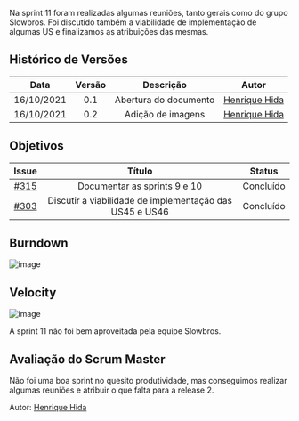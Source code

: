 ﻿---
layout: page_slowbrows
tag: slowbrows
---
Na sprint 11 foram realizadas algumas reuniões, tanto gerais como do grupo Slowbros. Foi discutido também a viabilidade de implementação de algumas US e finalizamos as atribuições das mesmas.

## Histórico de Versões

| Data       | Versão | Descrição                      | Autor             |
| :--------: | :----: | :----------:                   | :---------------: |
| 16/10/2021 |  0.1   | Abertura do documento | [Henrique Hida](https://github.com/HenriqueHida)|
| 16/10/2021 |  0.2   | Adição de imagens | [Henrique Hida](https://github.com/HenriqueHida)|


## Objetivos

| Issue |            Título            |   Status| 
|:-----:|:----------------------------:|:-------------------:|
| [#315](https://github.com/fga-eps-mds/2021-1-Bot/issues/315) | Documentar as sprints 9 e 10 | Concluído |
| [#303](https://github.com/fga-eps-mds/2021-1-Bot/issues/303) | Discutir a viabilidade de implementação das US45 e US46 | Concluído |

## Burndown
![image](https://user-images.githubusercontent.com/78568172/138782281-8e82c332-0712-4141-bb43-e32282cd9462.png)

## Velocity 
![image](https://user-images.githubusercontent.com/78568172/138782231-cbe9201e-6cf7-42dd-a97b-56221a916fb0.png)

A sprint 11 não foi bem aproveitada pela equipe Slowbros.
## Avaliação do Scrum Master

Não foi uma boa sprint no quesito produtividade, mas conseguimos realizar algumas reuniões e atribuir o que falta para a release 2.

Autor: [Henrique Hida](https://github.com/HenriqueHida)
